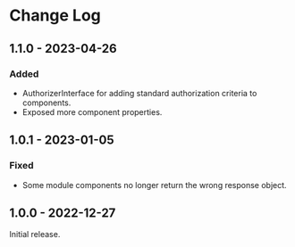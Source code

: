 # Change Log

## 1.1.0 - 2023-04-26

### Added

- AuthorizerInterface for adding standard authorization criteria to components.
- Exposed more component properties.

## 1.0.1 - 2023-01-05

### Fixed

- Some module components no longer return the wrong response object.

## 1.0.0 - 2022-12-27

Initial release.
